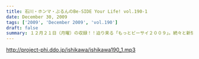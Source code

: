 ```yaml
---
title: 石川・ホンマ・ぶるんのBe-SIDE Your Life! vol.190-1
date: December 30, 2009
tags: ['2009', 'December 2009', 'vol.190']
draft: false
summary: １２月２１日（月曜）の収録！！迫り来る「もっとビーサイ２００９」。続々と新情報も出てくる予定なので、ホームページを要チェック～～。※統括本部長が動けない可能性があるのでホンマさんのブログを注視していてください！！NAMAE
---
```


http://project-phi.ddo.jp/ishikawa/ishikawa190_1.mp3